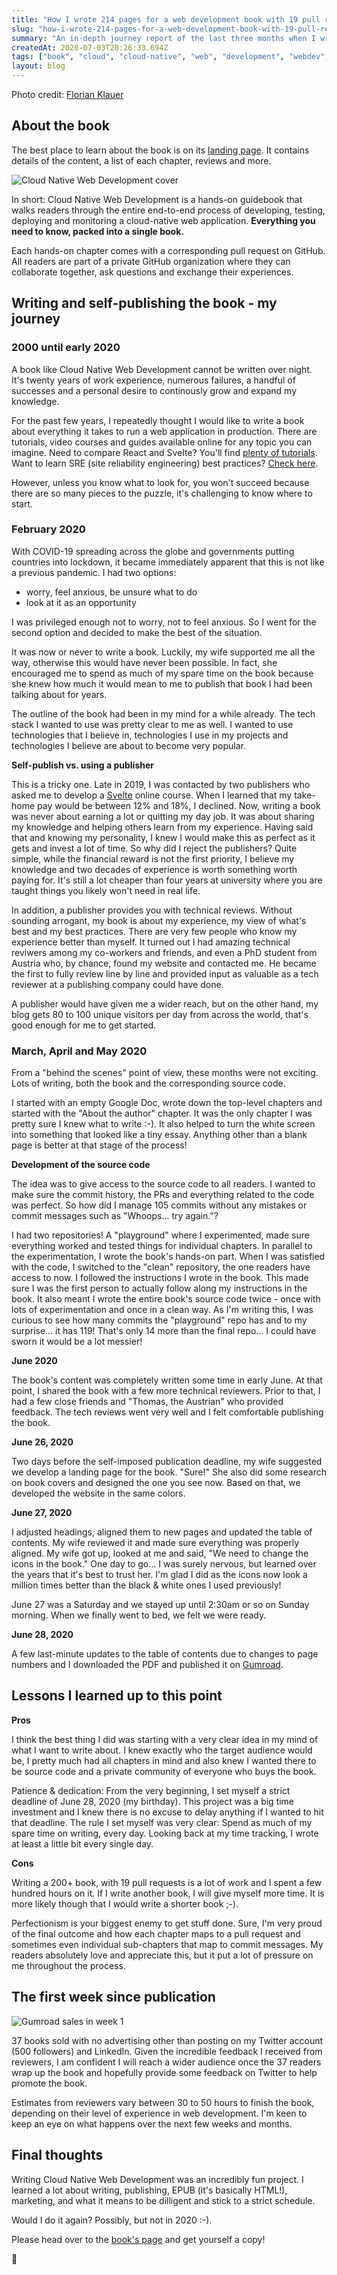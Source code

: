 ```yaml
---
title: "How I wrote 214 pages for a web development book with 19 pull requests in 3 months"
slug: "how-i-wrote-214-pages-for-a-web-development-book-with-19-pull-requests-in-3-months"
summary: "An in-depth journey report of the last three months when I wrote the Cloud Native Web Development book. Why did I write it? How did I develop the source code? Why do I self-publish? What has the post-publication experience been like?"
createdAt: 2020-07-03T20:26:33.694Z
tags: ["book", "cloud", "cloud-native", "web", "development", "webdev", "community", "self-publish"]
layout: blog
---
```


<script>
  const assetsBasePath = `/blog/${slug}`;
</script>

Photo credit: [Florian Klauer](https://unsplash.com/@florianklauer?utm_source=unsplash&amp;utm_medium=referral&amp;utm_content=creditCopyText)

## About the book

The best place to learn about the book is on its [landing page](/cloud-native-web-development). It contains
details of the content, a list of each chapter, reviews and more.

![Cloud Native Web Development cover]({assetsBasePath}/2.jpg)

In short: Cloud Native Web Development is a hands-on guidebook that walks readers through the entire end-to-end
process of developing, testing, deploying and monitoring a cloud-native web application.
**Everything you need to know, packed into a single book.**

Each hands-on chapter comes with a corresponding pull request on GitHub. All readers are part of a private GitHub
organization where they can collaborate together, ask questions and exchange their experiences.

## Writing and self-publishing the book - my journey

### 2000 until early 2020

A book like Cloud Native Web Development cannot be written over night. It's twenty years of work experience,
numerous failures, a handful of successes and a personal desire to continously grow and expand my knowledge.

For the past few years, I repeatedly thought I would like to write a book about everything it takes to run a
web application in production. There are tutorials, video courses and guides available online for any topic
you can imagine. Need to compare React and Svelte? You'll find
[plenty of tutorials](/blog/why-i-moved-from-react-to-svelte-and-why-others-will-follow). Want to learn SRE
(site reliability engineering) best practices? [Check here](https://landing.google.com/sre/books/).

However, unless you know what to look for, you won't succeed because there are so many pieces to the puzzle,
it's challenging to know where to start.

### February 2020

With COVID-19 spreading across the globe and governments putting countries into lockdown, it became immediately
apparent that this is not like a previous pandemic. I had two options:
* worry, feel anxious, be unsure what to do
* look at it as an opportunity

I was privileged enough not to worry, not to feel anxious. So I went for the second option and decided to make
the best of the situation.

It was now or never to write a book. Luckily, my wife supported me all the way, otherwise this would have never
been possible. In fact, she encouraged me to spend as much of my spare time on the book because she knew how much
it would mean to me to publish that book I had been talking about for years.

The outline of the book had been in my mind for a while already. The tech stack I wanted to use was pretty clear
to me as well. I wanted to use technologies that I believe in, technologies I use in my projects and technologies
I believe are about to become very popular.

**Self-publish vs. using a publisher**

This is a tricky one. Late in 2019, I was contacted by two publishers who asked me to develop a [Svelte](https://svelte.dev/)
online course. When I learned that my take-home pay would be between 12% and 18%, I declined. Now, writing a book
was never about earning a lot or quitting my day job. It was about sharing my knowledge and helping others learn from
my experience. Having said that and knowing my personality, I knew I would make this as perfect as it gets and invest
a lot of time. So why did I reject the publishers? Quite simple, while the financial reward is not the first priority,
I believe my knowledge and two decades of experience is worth something worth paying for. It's still a lot cheaper than
four years at university where you are taught things you likely won't need in real life.

In addition, a publisher provides you with technical reviews. Without sounding arrogant, my book is about my experience,
my view of what's best and my best practices. There are very few people who know my experience better than myself.
It turned out I had amazing technical reviwers among my co-workers and friends, and even a PhD student from Austria
who, by chance, found my website and contacted me. He became the first to fully review line by line and provided
input as valuable as a tech reviewer at a publishing company could have done.

A publisher would have given me a wider reach, but on the other hand, my blog gets 80 to 100 unique visitors per day
from across the world, that's good enough for me to get started.

### March, April and May 2020

From a "behind the scenes" point of view, these months were not exciting. Lots of writing, both the book and the
corresponding source code.

I started with an empty Google Doc, wrote down the top-level chapters and started with the "About the author" chapter. It
was the only chapter I was pretty sure I knew what to write :-). It also helped to turn the white screen into
something that looked like a tiny essay. Anything other than a blank page is better at that stage of the process!

**Development of the source code**

The idea was to give access to the source code to all readers. I wanted to make sure the commit history, the PRs and
everything related to the code was perfect. So how did I manage 105 commits without any mistakes or commit messages
such as "Whoops... try again."?

I had two repositories! A "playground" where I experimented, made sure everything worked and tested things for
individual chapters. In parallel to the experimentation, I wrote the book's hands-on part. When I was satisfied
with the code, I switched to the "clean" repository, the one readers have access to now. I followed the instructions
I wrote in the book. This made sure I was the first person to actually follow along my instructions in the book.
It also meant I wrote the entire book's source code twice - once with lots of experimentation and once in a clean way.
As I'm writing this, I was curious to see how many commits the "playground" repo has and to my surprise... it has 119!
That's only 14 more than the final repo... I could have sworn it would be a lot messier!

**June 2020**

The book's content was completely written some time in early June. At that point, I shared the book with a few more
technical reviewers. Prior to that, I had a few close friends and "Thomas, the Austrian" who provided feedback.
The tech reviews went very well and I felt comfortable publishing the book.

**June 26, 2020**

Two days before the self-imposed publication deadline, my wife suggested we develop a landing page for the book.
"Sure!" She also did some research on book covers and designed the one you see now. Based on that, we developed
the website in the same colors.

**June 27, 2020**

I adjusted headings, aligned them to new pages and updated the table of contents. My wife reviewed it and made
sure everything was properly aligned. My wife got up, looked at me and said, "We need to change the icons in the
book." One day to go... I was surely nervous, but learned over the years that it's best to trust her. I'm glad I
did as the icons now look a million times better than the black & white ones I used previously!

June 27 was a Saturday and we stayed up until 2:30am or so on Sunday morning. When we finally went to bed, we felt
we were ready.

**June 28, 2020**

A few last-minute updates to the table of contents due to changes to page numbers and I downloaded the PDF and
published it on [Gumroad](https://gum.co/cloud-native-web-development).

## Lessons I learned up to this point

**Pros**

I think the best thing I did was starting with a very clear idea in my mind of what I want to write about. I knew
exactly who the target audience would be, I pretty much had all chapters in mind and also knew I wanted there to be
source code and a private community of everyone who buys the book.

Patience & dedication: From the very beginning, I set myself a strict deadline of June 28, 2020 (my birthday).
This project was a big time investment and I knew there is no excuse to delay anything if I wanted to hit that deadline.
The rule I set myself was very clear: Spend as much of my spare time on writing, every day. Looking back at my time
tracking, I wrote at least a little bit every single day.

**Cons**

Writing a 200+ book, with 19 pull requests is a lot of work and I spent a few hundred hours on it. If I write
another book, I will give myself more time. It is more likely though that I would write a shorter book ;-).

Perfectionism is your biggest enemy to get stuff done. Sure, I'm very proud of the final outcome and how each
chapter maps to a pull request and sometimes even individual sub-chapters that map to commit messages. My readers
absolutely love and appreciate this, but it put a lot of pressure on me throughout the process.

## The first week since publication

![Gumroad sales in week 1]({assetsBasePath}/1.jpg)

37 books sold with no advertising other than posting on my Twitter account (500 followers) and LinkedIn.
Given the incredible feedback I received from reviewers, I am confident I will reach a wider audience once
the 37 readers wrap up the book and hopefully provide some feedback on Twitter to help promote the book.

Estimates from reviewers vary between 30 to 50 hours to finish the book, depending on their level of experience
in web development. I'm keen to keep an eye on what happens over the next few weeks and months.

## Final thoughts

Writing Cloud Native Web Development was an incredibly fun project. I learned a lot about writing, publishing,
EPUB (it's basically HTML!), marketing, and what it means to be dilligent and stick to a strict schedule.

Would I do it again? Possibly, but not in 2020 :-).

Please head over to the [book's page](/cloud-native-web-development) and get yourself a copy!

👋

